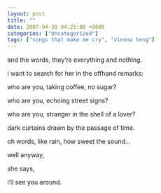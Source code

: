```yaml
---
layout: post
title: ""
date: 2007-04-30 04:25:00 +0000
categories: ["Uncategorized"]
tags: ["songs that make me cry", "vienna teng"]
---
```


and the words, they’re everything and nothing.

i want to search for her in the offhand remarks:

who are you, taking coffee, no sugar?

who are you, echoing street signs?

who are you, stranger in the shell of a lover?

dark curtains drawn by the passage of time.

oh words, like rain, how sweet the sound…

well anyway,

she says,

i’ll see you around.